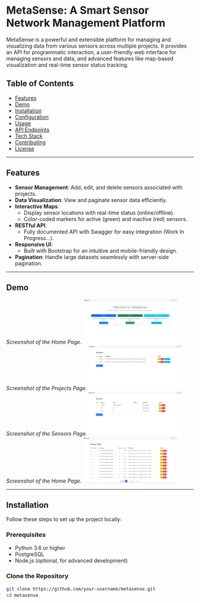 # MetaSense: A Smart Sensor Network Management Platform

MetaSense is a powerful and extensible platform for managing and visualizing data from various sensors across multiple projects. It provides an API for programmatic interaction, a user-friendly web interface for managing sensors and data, and advanced features like map-based visualization and real-time sensor status tracking.

## Table of Contents

- [Features](#features)
- [Demo](#demo)
- [Installation](#installation)
- [Configuration](#configuration)
- [Usage](#usage)
- [API Endpoints](#api-endpoints)
- [Tech Stack](#tech-stack)
- [Contributing](#contributing)
- [License](#license)

---

## Features

- **Sensor Management**: Add, edit, and delete sensors associated with projects.
- **Data Visualization**: View and paginate sensor data efficiently.
- **Interactive Maps**:
  - Display sensor locations with real-time status (online/offline).
  - Color-coded markers for active (green) and inactive (red) sensors.
- **RESTful API**:
  - Fully documented API with Swagger for easy integration (Work In Progress...).
- **Responsive UI**:
  - Built with Bootstrap for an intuitive and mobile-friendly design.
- **Pagination**: Handle large datasets seamlessly with server-side pagination.

---

## Demo

*Screenshot of the Home Page.*
<img src="./Demo/Home.png" alt="MetaSense Demo Home Screenshot" width="50%" height="50%">
*Screenshot of the Projects Page.*
<img src="./Demo/Projects.png" alt="MetaSense Demo Home Screenshot" width="50%" height="50%">
*Screenshot of the Sensors Page.*
<img src="./Demo/Sensors.png" alt="MetaSense Demo Home Screenshot" width="50%" height="50%">
*Screenshot of the Home Page.*
<img src="./Demo/Data.png" alt="MetaSense Demo Data Screenshot" width="50%" height="50%">

---

## Installation

Follow these steps to set up the project locally:

### Prerequisites

- Python 3.6 or higher
- PostgreSQL
- Node.js (optional, for advanced development)

### Clone the Repository

```bash
git clone https://github.com/your-username/metasense.git
cd metasense
